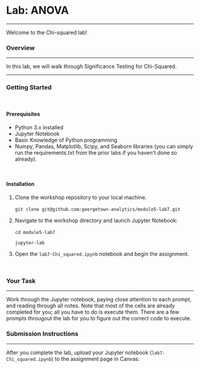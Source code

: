 
# Lab: ANOVA
---
Welcome to the Chi-squared lab!

### Overview 
---
In this lab, we will walk through Significance Testing for Chi-Squared. 
  
---  
  
 
### Getting Started
<br/>

#### Prerequisites
 + Python 3.x installed
 + Jupyter Notebook
 + Basic Knowledge of Python programming
 + Numpy, Pandas, Matplotlib, Scipy, and Seaborn libraries (you can simply run the requirements.txt from the prior labs if you haven't done so already).
<br/>

#### Installation 
1. Clone the workshop repository to your local machine.
    \
    \
     ```git clone git@github.com:georgetown-analytics/module5-lab7.git```

2. Navigate to the workshop directory and launch Jupyter Notebook: 
    \
    \
     ```cd module5-lab7```
     
     ```jupyter-lab```
3. Open the ```lab7-Chi_squared.ipynb``` notebook and begin the assignment.
<br/>

### Your Task
---
Work through the Jupyter notebook, paying close attention to each prompt, and reading through all notes. Note that most of the cells are already completed for you; all you have to do is execute them. There are a few prompts througout the lab for you to figure out the correct code to execute.

### Submission Instructions
---
After you complete the lab, upload your Jupyter notebook (```lab7-Chi_squared.ipynb```) to the assignment page in Canvas.




